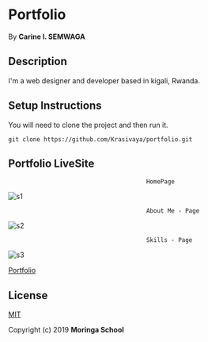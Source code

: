 # Portfolio
 By **Carine I. SEMWAGA**
## Description
 I'm a web designer and developer based in kigali, Rwanda.
## Setup Instructions
 You will need to clone the project and then run it.
```
git clone https://github.com/Krasivaya/portfolio.git
```
## Portfolio LiveSite

                                           HomePage

![s1](https://user-images.githubusercontent.com/51264308/61205011-2fbfbc00-a6ef-11e9-8457-ff94b3b422a4.png)

                                           About Me - Page

![s2](https://user-images.githubusercontent.com/51264308/61205160-a066d880-a6ef-11e9-9526-c27c71793f74.png)

                                           Skills - Page

![s3](https://user-images.githubusercontent.com/51264308/61205277-e754ce00-a6ef-11e9-822d-1c0b30a7cfc3.png)


[Portfolio](https://krasivaya.github.io/portfolio/)

## License
[MIT](https://choosealicense.com/licenses/mit/)

 Copyright (c) 2019 **Moringa School**
